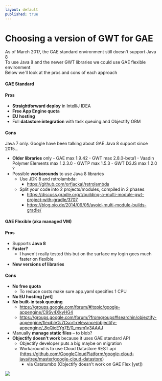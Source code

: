 ```yaml
---
layout: default
published: true
---
```


# [](#header-1)Choosing a version of GWT for GAE

As of March 2017, the GAE standard environment still doesn't support Java 8  
To use Java 8 and the newer GWT libraries we could use GAE flexible environment  
Below we'll look at the pros and cons of each approach  

#### [](#header-2)GAE Standard
#### [](#header-3)Pros  
- **Straightforward deploy** in IntelliJ IDEA
- **Free App Engine quota**
- **EU hosting**
- Full **datastore integration** with task queuing and Objectify ORM

#### [](#header-3)Cons
Java 7 only. Google have been talking about GAE Java 8 support since 2015...
- **Older libraries** only
    	- GAE max 1.9.42
    	- GWT max 2.8.0-beta1
    	- Vaadin Polymer Elements max 1.2.3.0
    	- GWTP max 1.5.3
    	- GWT D3JS max 1.2.0 ?
- Possible **workarounds** to use Java 8 libraries
    - Use JDK 8 and retrolambda: 
    	- https://github.com/orfjackal/retrolambda
    - Split your code into 2 projects/modules, compiled in 2 phases
    	- https://discuss.gradle.org/t/building-a-multi-module-gwt-project-with-gradle/3707
    	- https://blog.oio.de/2014/09/05/avoid-multi-module-builds-gradle/

#### [](#header-2)GAE Flexible (aka managed VM)
#### [](#header-3)Pros  
- Supports **Java 8**  
- **Faster?** 
	- I haven't really tested this but on the surface my login goes much faster on flexible  
- **New versions of libraries**    
    
#### [](#header-3)Cons 
- **No free quota**
	- To reduce costs make sure app.yaml specifies 1 CPU
- **No EU hosting [yet]**
- **No built-in task queuing**
  - https://groups.google.com/forum/#!topic/google-appengine/C9Sv4XkyHG4
  - https://groups.google.com/forum/?fromgroups#!searchin/objectify-appengine/flexible%7Csort:relevance/objectify-appengine/_8qQicEYg7E/0_msm1v3AAAJ
- Manually **manage static files** – to blob?
- **Objectify doesn't work** because it uses GAE standard API
  - Objectify developer puts a big maybe on migration
  - Workaround is to use Cloud Datastore REST api (https://github.com/GoogleCloudPlatform/google-cloud-java/tree/master/google-cloud-datastore)
    - via Catatumbo (Objectify doesn't work on GAE Flex [yet])

![](https://assets-cdn.github.com/images/icons/emoji/octocat.png)

